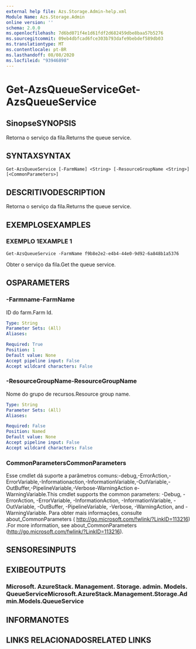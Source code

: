 ```yaml
---
external help file: Azs.Storage.Admin-help.xml
Module Name: Azs.Storage.Admin
online version: ''
schema: 2.0.0
ms.openlocfilehash: 7d6bd071f4e1d61fdf2d682459dbe8baa57b5276
ms.sourcegitcommit: 09eb4dbfcad6fce303b793dafe9bebdef589db03
ms.translationtype: MT
ms.contentlocale: pt-BR
ms.lasthandoff: 08/08/2020
ms.locfileid: "93946898"
---
```

# <span data-ttu-id="c3bdd-101">Get-AzsQueueService</span><span class="sxs-lookup"><span data-stu-id="c3bdd-101">Get-AzsQueueService</span></span>

## <span data-ttu-id="c3bdd-102">Sinopse</span><span class="sxs-lookup"><span data-stu-id="c3bdd-102">SYNOPSIS</span></span>
<span data-ttu-id="c3bdd-103">Retorna o serviço da fila.</span><span class="sxs-lookup"><span data-stu-id="c3bdd-103">Returns the queue service.</span></span>

## <span data-ttu-id="c3bdd-104">SYNTAX</span><span class="sxs-lookup"><span data-stu-id="c3bdd-104">SYNTAX</span></span>

```
Get-AzsQueueService [-FarmName] <String> [-ResourceGroupName <String>] [<CommonParameters>]
```

## <span data-ttu-id="c3bdd-105">DESCRITIVO</span><span class="sxs-lookup"><span data-stu-id="c3bdd-105">DESCRIPTION</span></span>
<span data-ttu-id="c3bdd-106">Retorna o serviço da fila.</span><span class="sxs-lookup"><span data-stu-id="c3bdd-106">Returns the queue service.</span></span>

## <span data-ttu-id="c3bdd-107">EXEMPLOS</span><span class="sxs-lookup"><span data-stu-id="c3bdd-107">EXAMPLES</span></span>

### <span data-ttu-id="c3bdd-108">EXEMPLO 1</span><span class="sxs-lookup"><span data-stu-id="c3bdd-108">EXAMPLE 1</span></span>
```
Get-AzsQueueService -FarmName f9b8e2e2-e4b4-44e0-9d92-6a848b1a5376
```

<span data-ttu-id="c3bdd-109">Obter o serviço da fila.</span><span class="sxs-lookup"><span data-stu-id="c3bdd-109">Get the queue service.</span></span>

## <span data-ttu-id="c3bdd-110">OS</span><span class="sxs-lookup"><span data-stu-id="c3bdd-110">PARAMETERS</span></span>

### <span data-ttu-id="c3bdd-111">-Farmname</span><span class="sxs-lookup"><span data-stu-id="c3bdd-111">-FarmName</span></span>
<span data-ttu-id="c3bdd-112">ID do farm.</span><span class="sxs-lookup"><span data-stu-id="c3bdd-112">Farm Id.</span></span>

```yaml
Type: String
Parameter Sets: (All)
Aliases:

Required: True
Position: 1
Default value: None
Accept pipeline input: False
Accept wildcard characters: False
```

### <span data-ttu-id="c3bdd-113">-ResourceGroupName</span><span class="sxs-lookup"><span data-stu-id="c3bdd-113">-ResourceGroupName</span></span>
<span data-ttu-id="c3bdd-114">Nome do grupo de recursos.</span><span class="sxs-lookup"><span data-stu-id="c3bdd-114">Resource group name.</span></span>

```yaml
Type: String
Parameter Sets: (All)
Aliases:

Required: False
Position: Named
Default value: None
Accept pipeline input: False
Accept wildcard characters: False
```

### <span data-ttu-id="c3bdd-115">CommonParameters</span><span class="sxs-lookup"><span data-stu-id="c3bdd-115">CommonParameters</span></span>
<span data-ttu-id="c3bdd-116">Esse cmdlet dá suporte a parâmetros comuns:-debug,-ErrorAction,-ErrorVariable,-Informationaction,-InformationVariable,-OutVariable,-OutBuffer,-PipelineVariable,-Verbose-WarningAction e-WarningVariable.</span><span class="sxs-lookup"><span data-stu-id="c3bdd-116">This cmdlet supports the common parameters: -Debug, -ErrorAction, -ErrorVariable, -InformationAction, -InformationVariable, -OutVariable, -OutBuffer, -PipelineVariable, -Verbose, -WarningAction, and -WarningVariable.</span></span> <span data-ttu-id="c3bdd-117">Para obter mais informações, consulte about_CommonParameters ( http://go.microsoft.com/fwlink/?LinkID=113216) .</span><span class="sxs-lookup"><span data-stu-id="c3bdd-117">For more information, see about_CommonParameters (http://go.microsoft.com/fwlink/?LinkID=113216).</span></span>

## <span data-ttu-id="c3bdd-118">SENSORES</span><span class="sxs-lookup"><span data-stu-id="c3bdd-118">INPUTS</span></span>

## <span data-ttu-id="c3bdd-119">EXIBE</span><span class="sxs-lookup"><span data-stu-id="c3bdd-119">OUTPUTS</span></span>

### <span data-ttu-id="c3bdd-120">Microsoft. AzureStack. Management. Storage. admin. Models. QueueService</span><span class="sxs-lookup"><span data-stu-id="c3bdd-120">Microsoft.AzureStack.Management.Storage.Admin.Models.QueueService</span></span>

## <span data-ttu-id="c3bdd-121">INFORMA</span><span class="sxs-lookup"><span data-stu-id="c3bdd-121">NOTES</span></span>

## <span data-ttu-id="c3bdd-122">LINKS RELACIONADOS</span><span class="sxs-lookup"><span data-stu-id="c3bdd-122">RELATED LINKS</span></span>
